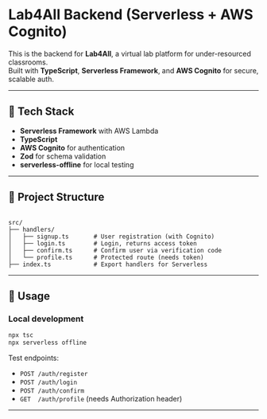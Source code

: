 
# Lab4All Backend (Serverless + AWS Cognito)

This is the backend for **Lab4All**, a virtual lab platform for under-resourced classrooms.  
Built with **TypeScript**, **Serverless Framework**, and **AWS Cognito** for secure, scalable auth.

---

## 🔧 Tech Stack

- **Serverless Framework** with AWS Lambda
- **TypeScript**
- **AWS Cognito** for authentication
- **Zod** for schema validation
- **serverless-offline** for local testing

---

## 📂 Project Structure

```

src/
├── handlers/
│   ├── signup.ts       # User registration (with Cognito)
│   ├── login.ts        # Login, returns access token
│   ├── confirm.ts      # Confirm user via verification code
│   └── profile.ts      # Protected route (needs token)
├── index.ts            # Export handlers for Serverless

````

---

## 🚀 Usage

### Local development

```bash
npx tsc
npx serverless offline
````

Test endpoints:

* `POST /auth/register`
* `POST /auth/login`
* `POST /auth/confirm`
* `GET  /auth/profile` (needs Authorization header)

---


